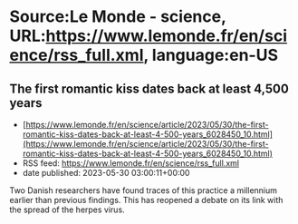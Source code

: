 # Source:Le Monde - science, URL:https://www.lemonde.fr/en/science/rss_full.xml, language:en-US

## The first romantic kiss dates back at least 4,500 years
 - [https://www.lemonde.fr/en/science/article/2023/05/30/the-first-romantic-kiss-dates-back-at-least-4-500-years_6028450_10.html](https://www.lemonde.fr/en/science/article/2023/05/30/the-first-romantic-kiss-dates-back-at-least-4-500-years_6028450_10.html)
 - RSS feed: https://www.lemonde.fr/en/science/rss_full.xml
 - date published: 2023-05-30 03:00:11+00:00

Two Danish researchers have found traces of this practice a millennium earlier than previous findings. This has reopened a debate on its link with the spread of the herpes virus.

